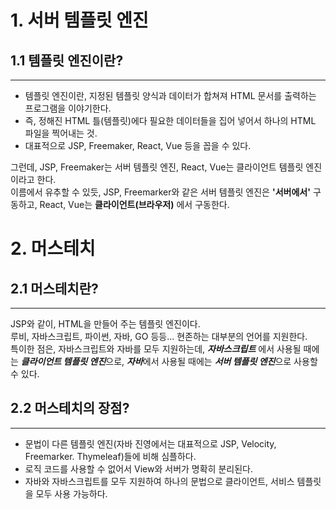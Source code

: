 # 1. 서버 템플릿 엔진
## 1.1 템플릿 엔진이란?
----------
- 템플릿 엔진이란, 지정된 템플릿 양식과 데이터가 합쳐져 HTML 문서를 출력하는 프로그램을 이야기한다.        
- 즉, 정해진 HTML 틀(템플릿)에다 필요한 데이터들을 집어 넣어서 하나의 HTML 파일을 찍어내는 것.   
- 대표적으로 JSP, Freemaker, React, Vue 등을 꼽을 수 있다.   
   
그런데, JSP, Freemaker는 서버 템플릿 엔진, React, Vue는 클라이언트 템플릿 엔진이라고 한다.   
이름에서 유추할 수 있듯, JSP, Freemarker와 같은 서버 템플릿 엔진은 **'서버에서'** 구동하고, React, Vue는 **클라이언트(브라우저)** 에서 구동한다. 

# 2. 머스테치
## 2.1 머스테치란?
----------
JSP와 같이, HTML을 만들어 주는 템플릿 엔진이다.   
루비, 자바스크립트, 파이썬, 자바, GO 등등... 현존하는 대부분의 언어를 지원한다.   
특이한 점은, 자바스크립트와 자바를 모두 지원하는데, ***자바스크립트*** 에서 사용될 때에는 ***클라이언트 템플릿 엔진***으로, ***자바***에서 사용될 때에는 ***서버 템플릿 엔진***으로 사용할 수 있다.

## 2.2 머스테치의 장점?
-----------
- 문법이 다른 템플릿 엔진(자바 진영에서는 대표적으로 JSP, Velocity, Freemarker. Thymeleaf)들에 비해 심플하다.
- 로직 코드를 사용할 수 없어서 View와 서버가 명확히 분리된다.
- 자바와 자바스크립트를 모두 지원하여 하나의 문법으로 클라이언트, 서비스 템플릿을 모두 사용 가능하다.